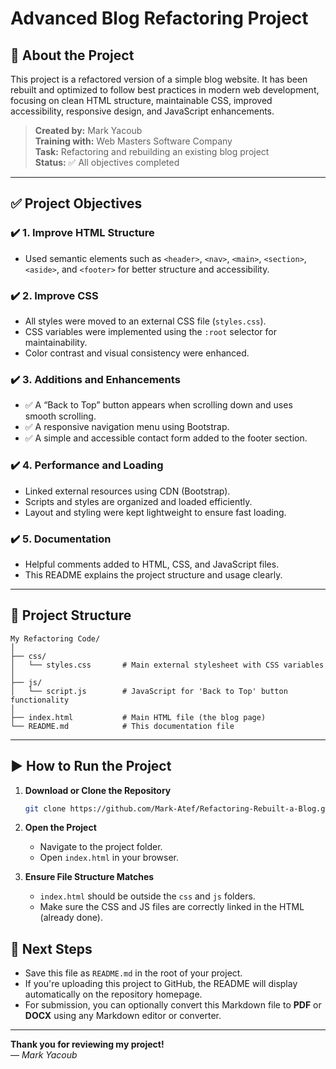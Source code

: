 # Advanced Blog Refactoring Project

## 📌 About the Project

This project is a refactored version of a simple blog website. It has been rebuilt and optimized to follow best practices in modern web development, focusing on clean HTML structure, maintainable CSS, improved accessibility, responsive design, and JavaScript enhancements.

> **Created by:** Mark Yacoub  
> **Training with:** Web Masters Software Company  
> **Task:** Refactoring and rebuilding an existing blog project  
> **Status:** ✅ All objectives completed

---

## ✅ Project Objectives

### ✔️ 1. Improve HTML Structure
- Used semantic elements such as `<header>`, `<nav>`, `<main>`, `<section>`, `<aside>`, and `<footer>` for better structure and accessibility.

### ✔️ 2. Improve CSS
- All styles were moved to an external CSS file (`styles.css`).
- CSS variables were implemented using the `:root` selector for maintainability.
- Color contrast and visual consistency were enhanced.

### ✔️ 3. Additions and Enhancements
- ✅ A “Back to Top” button appears when scrolling down and uses smooth scrolling.
- ✅ A responsive navigation menu using Bootstrap.
- ✅ A simple and accessible contact form added to the footer section.

### ✔️ 4. Performance and Loading
- Linked external resources using CDN (Bootstrap).
- Scripts and styles are organized and loaded efficiently.
- Layout and styling were kept lightweight to ensure fast loading.

### ✔️ 5. Documentation
- Helpful comments added to HTML, CSS, and JavaScript files.
- This README explains the project structure and usage clearly.

---

## 📁 Project Structure

```
My Refactoring Code/
│
├── css/
│   └── styles.css       # Main external stylesheet with CSS variables
│
├── js/
│   └── script.js        # JavaScript for 'Back to Top' button functionality
│
├── index.html           # Main HTML file (the blog page)
└── README.md            # This documentation file
```


---

## ▶️ How to Run the Project

1. **Download or Clone the Repository**
   ```bash
   git clone https://github.com/Mark-Atef/Refactoring-Rebuilt-a-Blog.git
   ```

2. **Open the Project**
   - Navigate to the project folder.
   - Open `index.html` in your browser.

3. **Ensure File Structure Matches**
   - `index.html` should be outside the `css` and `js` folders.
   - Make sure the CSS and JS files are correctly linked in the HTML (already done).

## 📌 Next Steps

- Save this file as `README.md` in the root of your project.
- If you're uploading this project to GitHub, the README will display automatically on the repository homepage.
- For submission, you can optionally convert this Markdown file to **PDF** or **DOCX** using any Markdown editor or converter.

---

**Thank you for reviewing my project!**  
— *Mark Yacoub*
